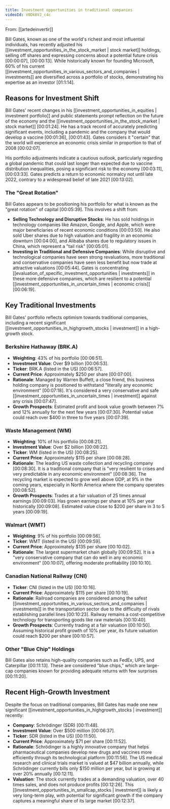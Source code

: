 ```yaml
---
title: Investment opportunities in traditional companies
videoId: V0Dk8VJ_c4c
---
```


From: [[artedeinvertir]] <br/> 

Bill Gates, known as one of the world's richest and most influential individuals, has recently adjusted his [[investment_opportunities_in_the_stock_market | stock market]] holdings, selling off shares and expressing concerns about a potential future crisis <a class="yt-timestamp" data-t="00:00:07">[00:00:07]</a>, <a class="yt-timestamp" data-t="00:00:13">[00:00:13]</a>. While historically known for founding Microsoft, 60% of his current [[investment_opportunities_in_various_sectors_and_companies | investments]] are diversified across a portfolio of stocks, demonstrating his expertise as an investor <a class="yt-timestamp" data-t="01:1:14">[01:1:14]</a>.

## Reasons for Investment Shift
Bill Gates' recent changes in his [[investment_opportunities_in_equities | investment portfolio]] and public statements prompt reflection on the future of the economy and the [[investment_opportunities_in_the_stock_market | stock market]] <a class="yt-timestamp" data-t="00:01:24">[00:01:24]</a>. He has a track record of accurately predicting significant events, including a pandemic and the company that would develop a vaccine <a class="yt-timestamp" data-t="00:01:36">[00:01:36]</a>, <a class="yt-timestamp" data-t="00:01:43">[00:01:43]</a>. Gates considers it "certain" that the world will experience an economic crisis similar in proportion to that of 2008 <a class="yt-timestamp" data-t="00:02:07">[00:02:07]</a>.

His portfolio adjustments indicate a cautious outlook, particularly regarding a global pandemic that could last longer than expected due to vaccine distribution inequalities, posing a significant risk to the economy <a class="yt-timestamp" data-t="00:03:11">[00:03:11]</a>, <a class="yt-timestamp" data-t="00:03:33">[00:03:33]</a>. Gates predicts a return to economic normalcy not until late 2022, contrary to a widespread belief of late 2021 <a class="yt-timestamp" data-t="00:13:02">[00:13:02]</a>.

### The "Great Rotation"
Bill Gates appears to be positioning his portfolio for what is known as the "great rotation" of capital <a class="yt-timestamp" data-t="00:05:39">[00:05:39]</a>. This involves a shift from:
*   **Selling Technology and Disruptive Stocks**: He has sold holdings in technology companies like Amazon, Google, and Apple, which were major beneficiaries of recent economic conditions <a class="yt-timestamp" data-t="00:03:50">[00:03:50]</a>. He also sold Uber shares due to high valuation and fragility in an economic downturn <a class="yt-timestamp" data-t="00:04:00">[00:04:00]</a>, and Alibaba shares due to regulatory issues in China, which represent a "tail risk" <a class="yt-timestamp" data-t="00:05:01">[00:05:01]</a>.
*   **Investing in Traditional and Defensive Companies**: While disruptive and technological companies have seen strong revaluations, more traditional and conservative companies have seen less benefit but now trade at attractive valuations <a class="yt-timestamp" data-t="00:05:44">[00:05:44]</a>. Gates is concentrating [[evaluation_of_specific_investment_opportunities | investments]] in these more defensive companies, which are resilient to a potential [[investment_opportunities_in_uncertain_times | economic crisis]] <a class="yt-timestamp" data-t="00:06:19">[00:06:19]</a>.

## Key Traditional Investments

Bill Gates' portfolio reflects optimism towards traditional companies, including a recent significant [[investment_opportunities_in_highgrowth_stocks | investment]] in a high-growth stock.

### Berkshire Hathaway (BRK.A)
*   **Weighting**: 43% of his portfolio <a class="yt-timestamp" data-t="00:06:51">[00:06:51]</a>.
*   **Investment Value**: Over $9 billion <a class="yt-timestamp" data-t="00:06:53">[00:06:53]</a>.
*   **Ticker**: BRK.A (listed in the US) <a class="yt-timestamp" data-t="00:06:57">[00:06:57]</a>.
*   **Current Price**: Approximately $250 per share <a class="yt-timestamp" data-t="00:07:00">[00:07:00]</a>.
*   **Rationale**: Managed by Warren Buffett, a close friend, this business holding company is positioned to withstand "literally any economic environment" <a class="yt-timestamp" data-t="00:07:18">[00:07:18]</a>. It's considered a very conservative and safe [[investment_opportunities_in_uncertain_times | investment]] against any crisis <a class="yt-timestamp" data-t="00:07:47">[00:07:47]</a>.
*   **Growth Prospects**: Estimated profit and book value growth between 7% and 12% annually for the next few years <a class="yt-timestamp" data-t="00:07:30">[00:07:30]</a>. Potential value could reach over $400 in three to five years <a class="yt-timestamp" data-t="00:07:39">[00:07:39]</a>.

### Waste Management (WM)
*   **Weighting**: 10% of his portfolio <a class="yt-timestamp" data-t="00:08:21">[00:08:21]</a>.
*   **Investment Value**: Over $2 billion <a class="yt-timestamp" data-t="00:08:22">[00:08:22]</a>.
*   **Ticker**: WM (listed in the US) <a class="yt-timestamp" data-t="00:08:25">[00:08:25]</a>.
*   **Current Price**: Approximately $115 per share <a class="yt-timestamp" data-t="00:08:28">[00:08:28]</a>.
*   **Rationale**: The leading US waste collection and recycling company <a class="yt-timestamp" data-t="00:08:30">[00:08:30]</a>. It is a traditional company that is "very resilient to crises and very predictable in any economic environment" <a class="yt-timestamp" data-t="00:08:36">[00:08:36]</a>. The recycling market is expected to grow well above GDP, at 9% in the coming years, especially in North America where the company operates <a class="yt-timestamp" data-t="00:08:52">[00:08:52]</a>.
*   **Growth Prospects**: Trades at a fair valuation of 25 times annual earnings <a class="yt-timestamp" data-t="00:09:03">[00:09:03]</a>. Has grown earnings per share at 10% per year historically <a class="yt-timestamp" data-t="00:09:08">[00:09:08]</a>. Estimated value close to $200 per share in 3 to 5 years <a class="yt-timestamp" data-t="00:09:19">[00:09:19]</a>.

### Walmart (WMT)
*   **Weighting**: 9% of his portfolio <a class="yt-timestamp" data-t="00:09:56">[00:09:56]</a>.
*   **Ticker**: WMT (listed in the US) <a class="yt-timestamp" data-t="00:09:59">[00:09:59]</a>.
*   **Current Price**: Approximately $135 per share <a class="yt-timestamp" data-t="00:10:02">[00:10:02]</a>.
*   **Rationale**: The largest supermarket chain globally <a class="yt-timestamp" data-t="00:09:52">[00:09:52]</a>. It is a "very conservative company that can do well in any economic environment" <a class="yt-timestamp" data-t="00:10:07">[00:10:07]</a>, offering moderate profitability <a class="yt-timestamp" data-t="00:10:10">[00:10:10]</a>.

### Canadian National Railway (CNI)
*   **Ticker**: CNI (listed in the US) <a class="yt-timestamp" data-t="00:10:16">[00:10:16]</a>.
*   **Current Price**: Approximately $115 per share <a class="yt-timestamp" data-t="00:10:19">[00:10:19]</a>.
*   **Rationale**: Railroad companies are considered among the safest [[investment_opportunities_in_various_sectors_and_companies | investments]] in the transportation sector due to the difficulty of rivals establishing parallel lines <a class="yt-timestamp" data-t="00:10:23">[00:10:23]</a>. Railway remains a cost-competitive technology for transporting goods like raw materials <a class="yt-timestamp" data-t="00:10:40">[00:10:40]</a>.
*   **Growth Prospects**: Currently trading at a fair valuation <a class="yt-timestamp" data-t="00:10:50">[00:10:50]</a>. Assuming historical profit growth of 10% per year, its future valuation could reach $200 per share <a class="yt-timestamp" data-t="00:10:57">[00:10:57]</a>.

### Other "Blue Chip" Holdings
Bill Gates also retains high-quality companies such as FedEx, UPS, and Caterpillar <a class="yt-timestamp" data-t="00:11:13">[00:11:13]</a>. These are considered "blue chips," which are large-cap companies known for providing adequate returns with few surprises <a class="yt-timestamp" data-t="00:11:20">[00:11:20]</a>.

## Recent High-Growth Investment
Despite the focus on traditional companies, Bill Gates has made one new significant [[investment_opportunities_in_highgrowth_stocks | investment]] recently:
*   **Company**: Schrödinger (SDR) <a class="yt-timestamp" data-t="00:11:48">[00:11:48]</a>.
*   **Investment Value**: Over $500 million <a class="yt-timestamp" data-t="00:06:37">[00:06:37]</a>.
*   **Ticker**: SDR (listed in the US) <a class="yt-timestamp" data-t="00:11:50">[00:11:50]</a>.
*   **Current Price**: Approximately $71 per share <a class="yt-timestamp" data-t="00:11:52">[00:11:52]</a>.
*   **Rationale**: Schrödinger is a highly innovative company that helps pharmaceutical companies develop new drugs and vaccines more efficiently through its technological platform <a class="yt-timestamp" data-t="00:11:56">[00:11:56]</a>. The US medical research and clinical trials market is valued at $47 billion annually, while Schrödinger currently bills only $150 million per year, but is growing at over 20% annually <a class="yt-timestamp" data-t="00:12:11">[00:12:11]</a>.
*   **Valuation**: The stock currently trades at a demanding valuation, over 40 times sales, and does not produce profits <a class="yt-timestamp" data-t="00:12:26">[00:12:26]</a>. This [[investment_opportunities_in_smallcap_stocks | investment]] is likely a very long-term play, with potential for significant growth if the company captures a meaningful share of its large market <a class="yt-timestamp" data-t="00:12:37">[00:12:37]</a>.